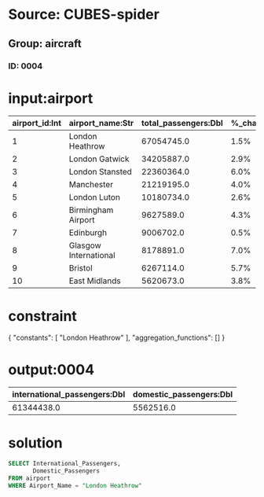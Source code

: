 # Source: CUBES-spider
## Group: aircraft
### ID: 0004

# input:airport

| airport_id:Int | airport_name:Str | total_passengers:Dbl | %_change_2007:Str | international_passengers:Dbl | domestic_passengers:Dbl | transit_passengers:Dbl | aircraft_movements:Dbl | freight_metric_tonnes:Dbl |
|---|---|---|---|---|---|---|---|---|
| 1 | London Heathrow | 67054745.0 | 1.5% | 61344438.0 | 5562516.0 | 147791.0 | 478693.0 | 1397054.0 |
| 2 | London Gatwick | 34205887.0 | 2.9% | 30431051.0 | 3730963.0 | 43873.0 | 263653.0 | 107702.0 |
| 3 | London Stansted | 22360364.0 | 6.0% | 19996947.0 | 2343428.0 | 19989.0 | 193282.0 | 197738.0 |
| 4 | Manchester | 21219195.0 | 4.0% | 18119230.0 | 2943719.0 | 156246.0 | 204610.0 | 141781.0 |
| 5 | London Luton | 10180734.0 | 2.6% | 8853224.0 | 1320678.0 | 6832.0 | 117859.0 | 40518.0 |
| 6 | Birmingham Airport | 9627589.0 | 4.3% | 8105162.0 | 1471538.0 | 50889.0 | 112227.0 | 12192.0 |
| 7 | Edinburgh | 9006702.0 | 0.5% | 3711140.0 | 5281038.0 | 14524.0 | 125550.0 | 12418.0 |
| 8 | Glasgow International | 8178891.0 | 7.0% | 3943139.0 | 4192121.0 | 43631.0 | 100087.0 | 3546.0 |
| 9 | Bristol | 6267114.0 | 5.7% | 5057051.0 | 1171605.0 | 38458.0 | 76517.0 | 3.0 |
| 10 | East Midlands | 5620673.0 | 3.8% | 4870184.0 | 746094.0 | 4395.0 | 93038.0 | 261507.0 |

# constraint

{
  "constants": [
    "London Heathrow"
  ],
  "aggregation_functions": []
}

# output:0004

| international_passengers:Dbl | domestic_passengers:Dbl |
|---|---|
| 61344438.0 | 5562516.0 |

# solution

```sql
SELECT International_Passengers,
       Domestic_Passengers
FROM airport
WHERE Airport_Name = "London Heathrow"
```
